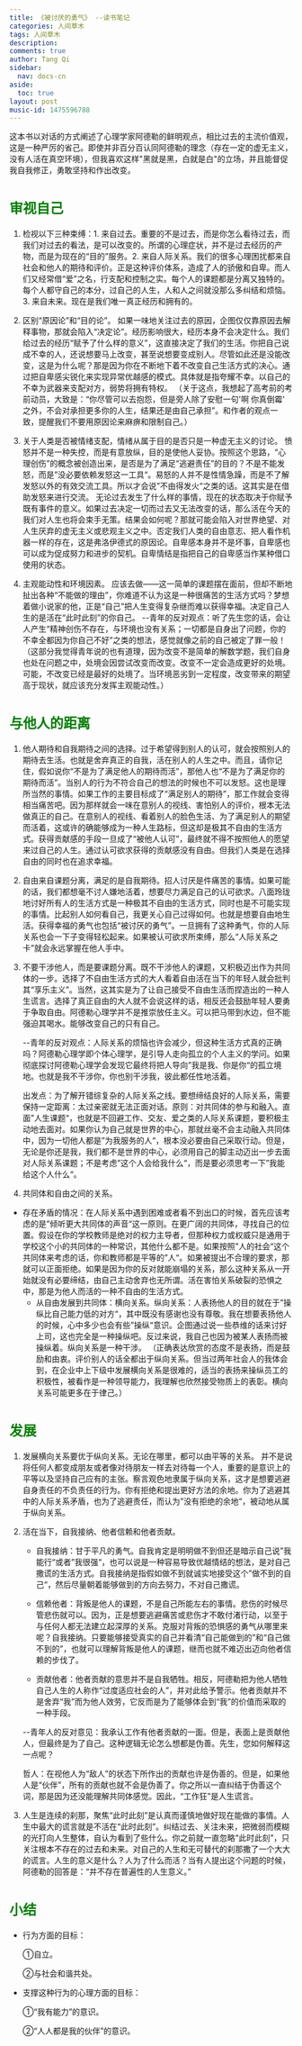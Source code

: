 ```yaml
---
title: 《被讨厌的勇气》 --读书笔记
categories: 人间草木
tags: 人间草木
description: 
comments: true
author: Tang Qi
sidebar:
  nav: docs-cn
aside:
  toc: true
layout: post
music-id: 1475596788
---
```



这本书以对话的方式阐述了心理学家阿德勒的鲜明观点，相比过去的主流价值观，这是一种严厉的省己。即使并非百分百认同阿德勒的理念（存在一定的虚无主义，没有人活在真空环境），但我喜欢这样"黑就是黑，白就是白"的立场，并且能督促我自我修正，勇敢坚持和作出改变。

<!--more-->

# <font face="黑体" color=green size=5>审视自己</font>

1. 检视以下三种束缚：1. 来自过去。重要的不是过去，而是你怎么看待过去，而我们对过去的看法，是可以改变的。所谓的心理症状，并不是过去经历的产物，而是为现在的“目的”服务。2. 来自人际关系。我们的很多心理困扰都来自社会和他人的期待和评价。正是这种评价体系，造成了人的骄傲和自卑。而人们又经常借“爱”之名，行支配和控制之实。每个人的课题都是分离又独特的。每个人都守自己的本分，过自己的人生，人和人之间就没那么多纠结和烦恼。3. 来自未来。现在是我们唯一真正经历和拥有的。

2. 区别“原因论”和“目的论”。
   如果一味地关注过去的原因，企图仅仅靠原因去解释事物，那就会陷入“决定论”。经历影响很大，经历本身不会决定什么。我们给过去的经历“赋予了什么样的意义”，这直接决定了我们的生活。你把自己说成不幸的人，还说想要马上改变，甚至说想要变成别人。尽管如此还是没能改变，这是为什么呢？那是因为你在不断地下着不改变自己生活方式的决心。通过把自卑感尖锐化来实现异常优越感的模式。具体就是指夸耀不幸。以自己的不幸为武器来支配对方，弱势将拥有特权。
   （关于这点，我想起了高考前的考前动员，大致是：“你尽管可以去抱怨，但是旁人除了安慰一句'啊 你真倒霉' 之外，不会对承担更多你的人生，结果还是由自己承担”。和作者的观点一致，提醒我们不要用原因论来麻痹和限制自己。）

3. 关于人类是否被情绪支配，情绪从属于目的是否只是一种虚无主义的讨论。
   愤怒并不是一种失控，而是有意放纵，目的是使他人妥协。按照这个思路，“心理创伤”的概念被创造出来，是否是为了满足“逃避责任”的目的？不是不能发怒，而是”没必要依赖发怒这一工具“。易怒的人并不是性情急躁，而是不了解发怒以外的有效交流工具。所以才会说”不由得发火“之类的话。这其实是在借助发怒来进行交流。
   无论过去发生了什么样的事情，现在的状态取决于你赋予既有事件的意义。如果过去决定一切而过去又无法改变的话，那么活在今天的我们对人生也将会束手无策。结果会如何呢？那就可能会陷入对世界绝望、对人生厌弃的虚无主义或悲观主义之中。否定我们人类的自由意志、把人看作机器一样的存在，这是弗洛伊德式的原因论。自卑感本身并不是坏事，自卑感也可以成为促成努力和进步的契机。自卑情结是指把自己的自卑感当作某种借口使用的状态。

4. 主观能动性和环境因素。
   应该去做——这一简单的课题摆在面前，但却不断地扯出各种“不能做的理由”，你难道不认为这是一种很痛苦的生活方式吗？梦想着做小说家的他，正是“自己”把人生变得复杂继而难以获得幸福。决定自己人生的是活在“此时此刻”的你自己。
   --青年的反对观点：听了先生您的话，会让人产生“精神创伤不存在，与环境也没有关系；一切都是自身出了问题，你的不幸全都因为你自己不好”之类的想法，感觉就像之前的自己被定了罪一般！
   （这部分我觉得青年说的也有道理，因为改变不是简单的解数学题，我们自身也处在问题之中，处境会因尝试改变而改变。改变不一定会造成更好的处境。可能，不改变已经是最好的处境了。当环境恶劣到一定程度，改变带来的期望高于现状，就应该充分发挥主观能动性。）

# <font face="黑体" color=green size=5>与他人的距离</font>

1. 他人期待和自我期待之间的选择。过于希望得到别人的认可，就会按照别人的期待去生活。也就是舍弃真正的自我，活在别人的人生之中。而且，请你记住，假如说你“不是为了满足他人的期待而活”，那他人也“不是为了满足你的期待而活”。当别人的行为不符合自己的想法的时候也不可以发怒。这也是理所当然的事情。如果工作的主要目标成了“满足别人的期待”，那工作就会变得相当痛苦吧。因为那样就会一味在意别人的视线、害怕别人的评价，根本无法做真正的自己。在意别人的视线、看着别人的脸色生活、为了满足别人的期望而活着，这或许的确能够成为一种人生路标，但这却是极其不自由的生活方式。获得贡献感的手段一旦成了“被他人认可”，最终就不得不按照他人的愿望来过自己的人生。通过认可欲求获得的贡献感没有自由。但我们人类是在选择自由的同时也在追求幸福。

2. 自由来自课题分离，满足的是自我期待。招人讨厌是件痛苦的事情。如果可能的话，我们都想毫不讨人嫌地活着，想要尽力满足自己的认可欲求。八面玲珑地讨好所有人的生活方式是一种极其不自由的生活方式，同时也是不可能实现的事情。比起别人如何看自己，我更关心自己过得如何。也就是想要自由地生活。获得幸福的勇气也包括“被讨厌的勇气”。一旦拥有了这种勇气，你的人际关系也会一下子变得轻松起来。如果被认可欲求所束缚，那么“人际关系之卡”就会永远掌握在他人手中。
   
3. 不要干涉他人，而是要课题分离。既不干涉他人的课题，又积极迈出作为共同体的一步。选择了不自由生活方式的大人看着自由活在当下的年轻人就会批判其“享乐主义”。当然，这其实是为了让自己接受不自由生活而捏造出的一种人生谎言。选择了真正自由的大人就不会说这样的话，相反还会鼓励年轻人要勇于争取自由。阿德勒心理学并不是推崇放任主义。可以把马带到水边，但不能强迫其喝水。能够改变自己的只有自己。

   --青年的反对观点：人际关系的烦恼也许会减少，但这种生活方式真的正确吗？阿德勒心理学即个体心理学，是引导人走向孤立的个人主义的学问。如果彻底探讨阿德勒心理学会发现它最终将把人导向”我是我、你是你“的孤立境地。也就是我不干涉你，你也别干涉我，彼此都任性地活着。

   出发点：为了解开错综复杂的人际关系之线。要想缔结良好的人际关系，需要保持一定距离：太过亲密就无法正面对话。原则：对共同体的参与和融入。直面”人生课题“，也就是不回避工作、交友、爱之类的人际关系课题，要积极主动地去面对。如果你认为自己就是世界的中心，那就丝毫不会主动融入共同体中，因为一切他人都是”为我服务的人“，根本没必要由自己采取行动。但是，无论是你还是我，我们都不是世界的中心，必须用自己的脚主动迈出一步去面对人际关系课题；不是考虑”这个人会给我什么“，而是要必须思考一下”我能给这个人什么“。

4. 共同体和自由之间的关系。
   
+ 存在矛盾的情况：在人际关系中遇到困难或者看不到出口的时候，首先应该考虑的是”倾听更大共同体的声音“这一原则。在更广阔的共同体，寻找自己的位置。假设在你的学校教师是绝对的权力主导者，但那种权力或权威只是通用于学校这个小的共同体的一种常识，其他什么都不是。如果按照”人的社会“这个共同体来考虑的话，你和教师都是平等的”人“。如果被提出不合理的要求，那就可以正面拒绝。如果是因为你的反对就能崩塌的关系，那么这种关系从一开始就没有必要缔结，由自己主动舍弃也无所谓。活在害怕关系破裂的恐惧之中，那是为他人而活的一种不自由的生活方式。
   + 从自由发展到共同体：横向关系。纵向关系：人表扬他人的目的就在于”操纵比自己能力低的对方“，其中既没有感谢也没有尊敬。我在想要表扬他人的时候，心中多少也会有些”操纵“意识。企图通过说一些恭维的话来讨好上司，这也完全是一种操纵吧。反过来说，我自己也因为被某人表扬而被操纵着。纵向关系是一种干涉。
     （正确表达欣赏的态度不是表扬，而是鼓励和由衷。评价别人的话全都出于纵向关系。但当过两年社会人的我体会到，在企业中上下级中发展横向关系是很难的，适当的表扬来操纵员工的积极性，被看作是一种领导能力，我理解也欣然接受物质上的表彰。横向关系可能更多在于律己。）

# <font face="黑体" color=green size=5>发展</font>

1. 发展横向关系要优于纵向关系。无论在哪里，都可以由平等的关系。
   并不是说将任何人都变成朋友或者像对待朋友一样去对待每一个人，重要的是意识上的平等以及坚持自己应有的主张。察言观色地隶属于纵向关系，这才是想要逃避自身责任的不负责任的行为。你有拒绝和提出更好方法的余地。你为了逃避其中的人际关系矛盾，也为了逃避责任，而认为”没有拒绝的余地“，被动地从属于纵向关系。

2. 活在当下，自我接纳、他者信赖和他者贡献。

   + 自我接纳：甘于平凡的勇气。自我肯定是明明做不到但还是暗示自己说”我能行“或者”我很强“，也可以说是一种容易导致优越情结的想法，是对自己撒谎的生活方式。自我接纳是指假如做不到就诚实地接受这个”做不到的自己“，然后尽量朝着能够做到的方向去努力，不对自己撒谎。

   + 信赖他者：背叛是他人的课题，不是自己所能左右的事情。悲伤的时候尽管悲伤就可以。因为，正是想要逃避痛苦或悲伤才不敢付渚行动，以至于与任何人都无法建立起深厚的关系。克服对背叛的恐惧感的勇气从哪里来呢？自我接纳。只要能够接受真实的自己并看清“自己能做到的”和“自己做不到的”，也就可以理解背叛是他人的课题，继而也就不难迈出迈向他者信赖的步伐了。

   + 贡献他者：他者贡献的意思并不是自我牺牲。相反，阿德勒把为他人牺牲自己人生的人称作“过度适应社会的人”，并对此给予警示。他者贡献并不是舍弃“我”而为他人效劳，它反而是为了能够体会到“我”的价值而采取的一种手段。

   --青年人的反对意见：我承认工作有他者贡献的一面。但是，表面上是贡献他人，但最终是为了自己。这种逻辑无论怎么想都是伪善。先生，您如何解释这一点呢？

   哲人：在视他人为“敌人”的状态下所作出的贡献也许是伪善的。但是，如果他人是“伙伴”，所有的贡献也就不会是伪善了。你之所以一直纠结于伪善这个词，那是因为还没能理解共同体感觉。因此，“工作狂”是人生谎言。

3. 人生是连续的刹那，聚焦“此时此刻”是认真而谨慎地做好现在能做的事情。人生中最大的谎言就是不活在“此时此刻”。纠结过去、关注未来，把微弱而模糊的光打向人生整体，自认为看到了些什么。你之前就一直忽略“此时此刻”，只关注根本不存在的过去和未来。对自己的人生和无可替代的刹那撒了一个大大的谎言。人生的意义是什么？人为了什么而活？当有人提出这个问题的时候，阿德勒的回答是：“并不存在普遍性的人生意义。”

# <font face="黑体" color=green size=5>小结</font>

+ 行为方面的目标：

  ①自立。

  ②与社会和谐共处。

+ 支撑这种行为的心理方面的目标：

  ①“我有能力”的意识。

  ②“人人都是我的伙伴”的意识。